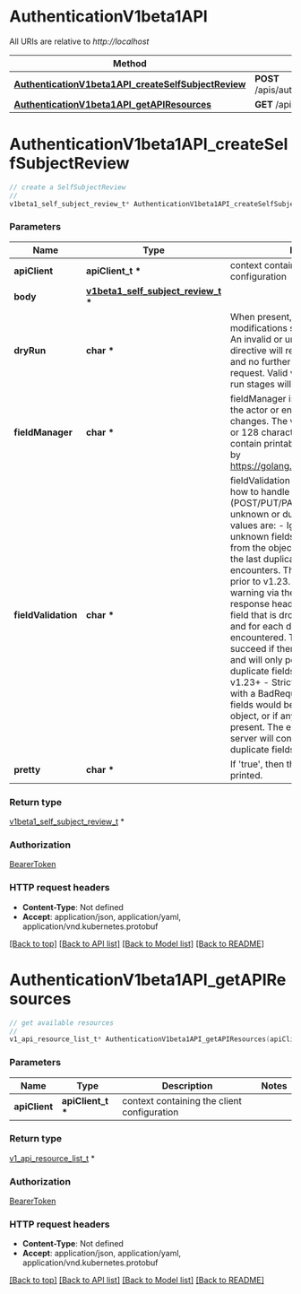 # AuthenticationV1beta1API

All URIs are relative to *http://localhost*

Method | HTTP request | Description
------------- | ------------- | -------------
[**AuthenticationV1beta1API_createSelfSubjectReview**](AuthenticationV1beta1API.md#AuthenticationV1beta1API_createSelfSubjectReview) | **POST** /apis/authentication.k8s.io/v1beta1/selfsubjectreviews | 
[**AuthenticationV1beta1API_getAPIResources**](AuthenticationV1beta1API.md#AuthenticationV1beta1API_getAPIResources) | **GET** /apis/authentication.k8s.io/v1beta1/ | 


# **AuthenticationV1beta1API_createSelfSubjectReview**
```c
// create a SelfSubjectReview
//
v1beta1_self_subject_review_t* AuthenticationV1beta1API_createSelfSubjectReview(apiClient_t *apiClient, v1beta1_self_subject_review_t * body, char * dryRun, char * fieldManager, char * fieldValidation, char * pretty);
```

### Parameters
Name | Type | Description  | Notes
------------- | ------------- | ------------- | -------------
**apiClient** | **apiClient_t \*** | context containing the client configuration |
**body** | **[v1beta1_self_subject_review_t](v1beta1_self_subject_review.md) \*** |  | 
**dryRun** | **char \*** | When present, indicates that modifications should not be persisted. An invalid or unrecognized dryRun directive will result in an error response and no further processing of the request. Valid values are: - All: all dry run stages will be processed | [optional] 
**fieldManager** | **char \*** | fieldManager is a name associated with the actor or entity that is making these changes. The value must be less than or 128 characters long, and only contain printable characters, as defined by https://golang.org/pkg/unicode/#IsPrint. | [optional] 
**fieldValidation** | **char \*** | fieldValidation instructs the server on how to handle objects in the request (POST/PUT/PATCH) containing unknown or duplicate fields. Valid values are: - Ignore: This will ignore any unknown fields that are silently dropped from the object, and will ignore all but the last duplicate field that the decoder encounters. This is the default behavior prior to v1.23. - Warn: This will send a warning via the standard warning response header for each unknown field that is dropped from the object, and for each duplicate field that is encountered. The request will still succeed if there are no other errors, and will only persist the last of any duplicate fields. This is the default in v1.23+ - Strict: This will fail the request with a BadRequest error if any unknown fields would be dropped from the object, or if any duplicate fields are present. The error returned from the server will contain all unknown and duplicate fields encountered. | [optional] 
**pretty** | **char \*** | If &#39;true&#39;, then the output is pretty printed. | [optional] 

### Return type

[v1beta1_self_subject_review_t](v1beta1_self_subject_review.md) *


### Authorization

[BearerToken](../README.md#BearerToken)

### HTTP request headers

 - **Content-Type**: Not defined
 - **Accept**: application/json, application/yaml, application/vnd.kubernetes.protobuf

[[Back to top]](#) [[Back to API list]](../README.md#documentation-for-api-endpoints) [[Back to Model list]](../README.md#documentation-for-models) [[Back to README]](../README.md)

# **AuthenticationV1beta1API_getAPIResources**
```c
// get available resources
//
v1_api_resource_list_t* AuthenticationV1beta1API_getAPIResources(apiClient_t *apiClient);
```

### Parameters
Name | Type | Description  | Notes
------------- | ------------- | ------------- | -------------
**apiClient** | **apiClient_t \*** | context containing the client configuration |

### Return type

[v1_api_resource_list_t](v1_api_resource_list.md) *


### Authorization

[BearerToken](../README.md#BearerToken)

### HTTP request headers

 - **Content-Type**: Not defined
 - **Accept**: application/json, application/yaml, application/vnd.kubernetes.protobuf

[[Back to top]](#) [[Back to API list]](../README.md#documentation-for-api-endpoints) [[Back to Model list]](../README.md#documentation-for-models) [[Back to README]](../README.md)

